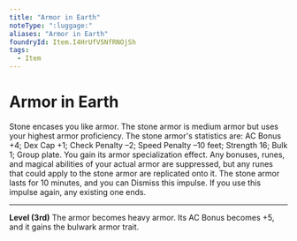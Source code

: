 ```yaml
---
title: "Armor in Earth"
noteType: ":luggage:"
aliases: "Armor in Earth"
foundryId: Item.I4HrUfV5NfRNOjSh
tags:
  - Item
---
```


# Armor in Earth

Stone encases you like armor. The stone armor is medium armor but uses your highest armor proficiency. The stone armor's statistics are: AC Bonus +4; Dex Cap +1; Check Penalty –2; Speed Penalty –10 feet; Strength 16; Bulk 1; Group plate. You gain its armor specialization effect. Any bonuses, runes, and magical abilities of your actual armor are suppressed, but any runes that could apply to the stone armor are replicated onto it. The stone armor lasts for 10 minutes, and you can Dismiss this impulse. If you use this impulse again, any existing one ends.

* * *

**Level (3rd)** The armor becomes heavy armor. Its AC Bonus becomes +5, and it gains the bulwark armor trait.
